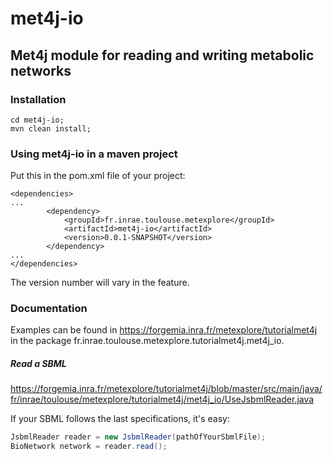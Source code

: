 # met4j-io

## Met4j module for reading and writing metabolic networks

### Installation

``` 
cd met4j-io;
mvn clean install;
```

### Using met4j-io in a maven project

Put this in the pom.xml file of your project:
```
<dependencies>
...
		<dependency>
			<groupId>fr.inrae.toulouse.metexplore</groupId>
			<artifactId>met4j-io</artifactId>
			<version>0.0.1-SNAPSHOT</version>
		</dependency>
...
</dependencies>
```

The version number will vary in the feature.


### Documentation

Examples can be found in
https://forgemia.inra.fr/metexplore/tutorialmet4j
in the package fr.inrae.toulouse.metexplore.tutorialmet4j.met4j_io.

##### Read a SBML

https://forgemia.inra.fr/metexplore/tutorialmet4j/blob/master/src/main/java/fr/inrae/toulouse/metexplore/tutorialmet4j/met4j_io/UseJsbmlReader.java

If your SBML follows the last specifications, it's easy:

```java
JsbmlReader reader = new JsbmlReader(pathOfYourSbmlFile);
BioNetwork network = reader.read();
```

